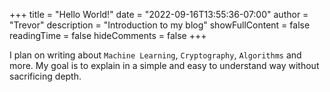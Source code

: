 +++
title = "Hello World!"
date = "2022-09-16T13:55:36-07:00"
author = "Trevor"
description = "Introduction to my blog"
showFullContent = false
readingTime = false
hideComments = false
+++

I plan on writing about `Machine Learning`, `Cryptography`, `Algorithms` and more.  My goal is to explain in a simple and easy to understand way without sacrificing depth.